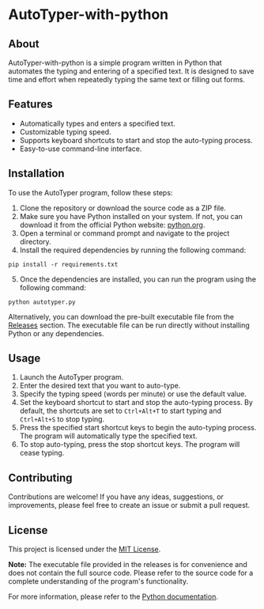 # AutoTyper-with-python

## About
AutoTyper-with-python is a simple program written in Python that automates the typing and entering of a specified text. It is designed to save time and effort when repeatedly typing the same text or filling out forms.

## Features
- Automatically types and enters a specified text.
- Customizable typing speed.
- Supports keyboard shortcuts to start and stop the auto-typing process.
- Easy-to-use command-line interface.

## Installation
To use the AutoTyper program, follow these steps:

1. Clone the repository or download the source code as a ZIP file.
2. Make sure you have Python installed on your system. If not, you can download it from the official Python website: [python.org](https://www.python.org/).
3. Open a terminal or command prompt and navigate to the project directory.
4. Install the required dependencies by running the following command:

```
pip install -r requirements.txt
```

5. Once the dependencies are installed, you can run the program using the following command:

```
python autotyper.py
```


Alternatively, you can download the pre-built executable file from the [Releases](https://github.com/your-username/AutoTyper-with-python/releases) section. The executable file can be run directly without installing Python or any dependencies.

## Usage
1. Launch the AutoTyper program.
2. Enter the desired text that you want to auto-type.
3. Specify the typing speed (words per minute) or use the default value.
4. Set the keyboard shortcut to start and stop the auto-typing process. By default, the shortcuts are set to `Ctrl+Alt+T` to start typing and `Ctrl+Alt+S` to stop typing.
5. Press the specified start shortcut keys to begin the auto-typing process. The program will automatically type the specified text.
6. To stop auto-typing, press the stop shortcut keys. The program will cease typing.

## Contributing
Contributions are welcome! If you have any ideas, suggestions, or improvements, please feel free to create an issue or submit a pull request. 

## License
This project is licensed under the [MIT License](LICENSE).

**Note:** The executable file provided in the releases is for convenience and does not contain the full source code. Please refer to the source code for a complete understanding of the program's functionality.

For more information, please refer to the [Python documentation](https://docs.python.org/).
